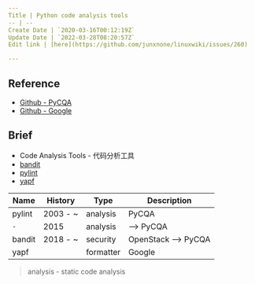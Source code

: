 ```yaml
---
Title | Python code analysis tools
-- | --
Create Date | `2020-03-16T00:12:19Z`
Update Date | `2022-03-28T08:20:57Z`
Edit link | [here](https://github.com/junxnone/linuxwiki/issues/260)

---
```

## Reference
- [Github - PyCQA](https://github.com/PyCQA/pylint)
- [Github - Google](https://github.com/google/yapf)

## Brief
- Code Analysis Tools - 代码分析工具
- [bandit](/Python_bandit)
- [pylint](/Python_pylint)
- [yapf](/Python_yapf)

Name | History | Type | Description
-- | -- | -- | --
pylint | 2003 - ~ | analysis | PyCQA
 `-` | 2015 | analysis | --> PyCQA
bandit | 2018 - ~  | security | OpenStack --> PyCQA
yapf |  | formatter | Google

> analysis - static code analysis

